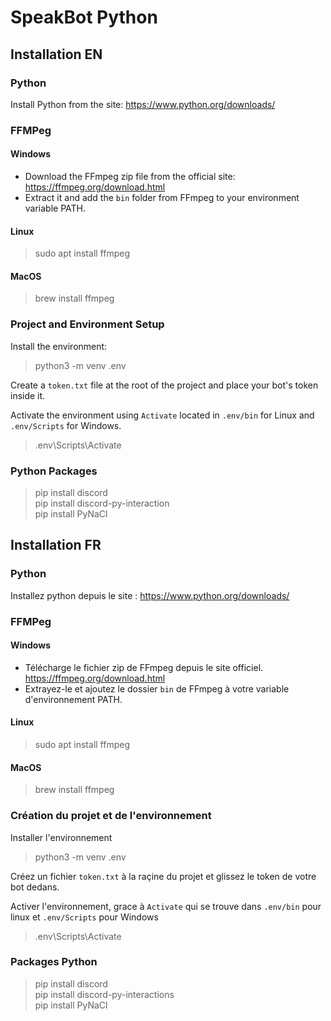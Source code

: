 # SpeakBot Python

## Installation EN

### Python

Install Python from the site: https://www.python.org/downloads/

### FFMPeg

#### Windows
* Download the FFmpeg zip file from the official site: https://ffmpeg.org/download.html
* Extract it and add the `bin` folder from FFmpeg to your environment variable PATH.

#### Linux
> sudo apt install ffmpeg

#### MacOS
> brew install ffmpeg

### Project and Environment Setup

Install the environment:
> python3 -m venv .env

Create a `token.txt` file at the root of the project and place your bot's token inside it.

Activate the environment using `Activate` located in `.env/bin` for Linux and `.env/Scripts` for Windows.

> .env\Scripts\Activate

### Python Packages

> pip install discord\
> pip install discord-py-interaction\
> pip install PyNaCl

## Installation FR

### Python

Installez python depuis le site : https://www.python.org/downloads/

### FFMPeg

#### Windows
* Télécharge le fichier zip de FFmpeg depuis le site officiel. https://ffmpeg.org/download.html
* Extrayez-le et ajoutez le dossier `bin` de FFmpeg à votre variable d'environnement PATH.

#### Linux
> sudo apt install ffmpeg

#### MacOS
> brew install ffmpeg

### Création du projet et de l'environnement

Installer l'environnement
> python3 -m venv .env

Créez un fichier `token.txt` à la raçine du projet et glissez le token de votre bot dedans.

Activer l'environnement, grace à `Activate` qui se trouve dans `.env/bin` pour linux et `.env/Scripts` pour Windows

> .env\Scripts\Activate

### Packages Python

> pip install discord\
> pip install discord-py-interactions\
> pip install PyNaCl

